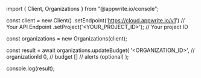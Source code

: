import { Client, Organizations } from "@appwrite.io/console";

const client = new Client()
    .setEndpoint('https://cloud.appwrite.io/v1') // Your API Endpoint
    .setProject('<YOUR_PROJECT_ID>'); // Your project ID

const organizations = new Organizations(client);

const result = await organizations.updateBudget(
    '<ORGANIZATION_ID>', // organizationId
    0, // budget
    [] // alerts (optional)
);

console.log(result);
